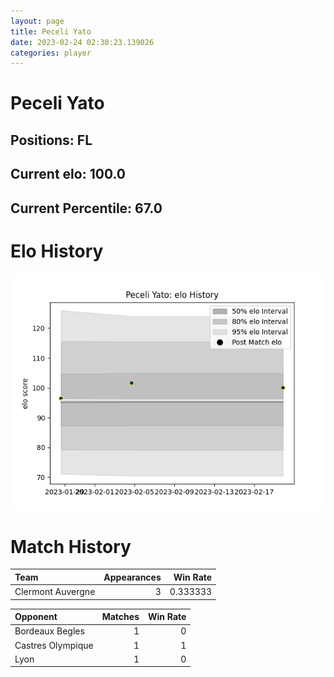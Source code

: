 ```yaml
---  
layout: page  
title: Peceli Yato  
date: 2023-02-24 02:30:23.139026  
categories: player  
---
```

# Peceli Yato

## Positions: FL

## Current elo: 100.0

## Current Percentile: 67.0

# Elo History


![elo history](history_PeceliYato.png)
# Match History


| Team              |   Appearances |   Win Rate |
|:------------------|--------------:|-----------:|
| Clermont Auvergne |             3 |   0.333333 |

| Opponent          |   Matches |   Win Rate |
|:------------------|----------:|-----------:|
| Bordeaux Begles   |         1 |          0 |
| Castres Olympique |         1 |          1 |
| Lyon              |         1 |          0 |